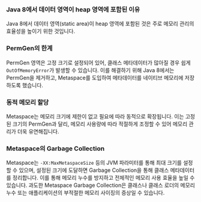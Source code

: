 ### Java 8에서 데이터 영역이 heap 영역에 포함된 이유

Java 8에서 데이터 영역(static area)이 heap 영역에 포함된 것은 주로 메모리 관리의 효율성을 높이기 위한 것입니다.

### PermGen의 한계

PermGen 영역은 고정 크기로 설정되어 있어, 클래스 메타데이터가 많아질 경우 쉽게 `OutOfMemoryError`가 발생할 수 있습니다. 이를 해결하기 위해 Java 8에서는 PermGen을 제거하고, Metaspace를 도입하여 메타데이터를 네이티브 메모리에 저장하도록 했습니다.

### 동적 메모리 할당

Metaspace는 메모리 크기에 제한이 없고 필요에 따라 동적으로 확장됩니다. 이는 고정된 크기의 PermGen과 달리, 메모리 사용량에 따라 적절하게 조정할 수 있어 메모리 관리가 더욱 유연해집니다.

### Metaspace의 Garbage Collection

Metaspace는 `-XX:MaxMetaspaceSize` 등의 JVM 파라미터를 통해 최대 크기를 설정할 수 있으며, 설정된 크기에 도달하면 Garbage Collection을 통해 클래스 메타데이터를 정리합니다. 이를 통해 메모리 누수를 방지하고 전체적인 메모리 사용 효율을 높일 수 있습니다. 과도한 Metaspace Garbage Collection은 클래스나 클래스 로더의 메모리 누수 또는 애플리케이션의 부적절한 메모리 사이징의 증상일 수 있습니다.
